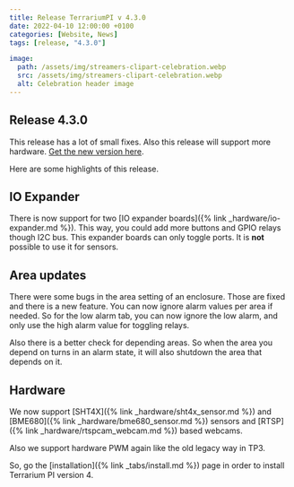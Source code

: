 ```yaml
---
title: Release TerrariumPI v 4.3.0
date: 2022-04-10 12:00:00 +0100
categories: [Website, News]
tags: [release, "4.3.0"]

image:
  path: /assets/img/streamers-clipart-celebration.webp
  src: /assets/img/streamers-clipart-celebration.webp
  alt: Celebration header image
---
```


## Release 4.3.0

This release has a lot of small fixes. Also this release will support more hardware. [Get the new version here](https://github.com/theyosh/TerrariumPI/releases/tag/4.3.0).

Here are some highlights of this release.

## IO Expander

There is now support for two [IO expander boards]({% link _hardware/io-expander.md %}). This way, you could add more buttons and GPIO relays though I2C bus. This expander boards can only toggle ports. It is **not** possible to use it for sensors.

## Area updates

There were some bugs in the area setting of an enclosure. Those are fixed and there is a new feature. You can now ignore alarm values per area if needed. So for the low alarm tab, you can now ignore the low alarm, and only use the high alarm value for toggling relays.

Also there is a better check for depending areas. So when the area you depend on turns in an alarm state, it will also shutdown the area that depends on it.

## Hardware

We now support [SHT4X]({% link _hardware/sht4x_sensor.md %}) and [BME680]({% link _hardware/bme680_sensor.md %}) sensors and [RTSP]({% link _hardware/rtspcam_webcam.md %}) based webcams.

Also we support hardware PWM again like the old legacy way in TP3.

So, go the [installation]({% link _tabs/install.md %}) page in order to install Terrarium PI version 4.